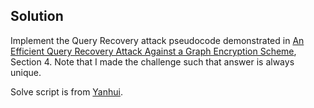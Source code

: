 ## Solution

Implement the Query Recovery attack pseudocode demonstrated in [An Efficient Query Recovery Attack Against a Graph Encryption Scheme](https://eprint.iacr.org/2022/838.pdf), Section 4. Note that I made the challenge such that answer is always unique.

Solve script is from [Yanhui](https://twitter.com/_YaNnhui_).